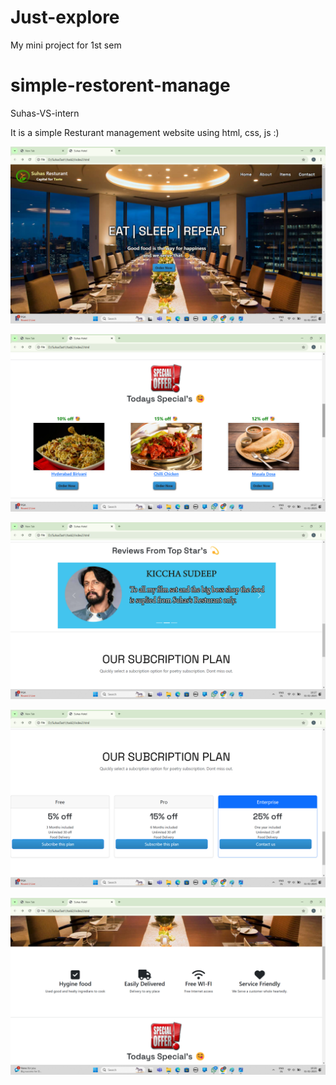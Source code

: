 # Just-explore
My mini project for 1st sem

# simple-restorent-manage
Suhas-VS-intern

It is a simple Resturant management website using html, css, js :)

![image alt](https://github.com/Suhas-l6361/simple-restorent-manage/blob/500123509e191c469e39ed1e0510ebda8b03be33/Screenshot%20(20).png)

![image alt](https://github.com/Suhas-l6361/simple-restorent-manage/blob/fb02cb4b4d29c9b275b3c63434f90fbbcc7d8808/Screenshot%20(21).png)

![image alt](https://github.com/Suhas-l6361/simple-restorent-manage/blob/cb8ca354e567607488a392aa220fccf6ca1b37d4/Screenshot%20(22).png)

![image alt](https://github.com/Suhas-l6361/simple-restorent-manage/blob/3c06ce2369052ab8febb57a5f279dd52c5be4e4a/Screenshot%20(23).png)

![image alt](https://github.com/Suhas-l6361/simple-restorent-manage/blob/f19845fee4957bf72767e8433577f57e176dcab6/Screenshot%20(24).png)
